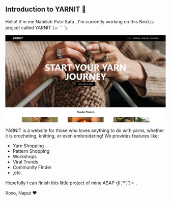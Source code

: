 ## Introduction to YARNIT 🧶

Hello! It'm me Nabiilah Putri Safa , I'm currently working on this Next.js projcet called YARNIT (ㅅ´ ˘ `). 

![YARNIT Homepage](public/yarnit.png)

YARNIT is a website for those who loves anything to do with yarns, whether it is crocheting, knitting, or even embroidering! We provides features like:

- Yarn Shopping
- Pattern Shopping
- Workshops
- Viral Trends
- Community Finder
- ,etc.

Hopefully I can finish this little project of mine ASAP ദ്ദി ˉ͈̀꒳ˉ͈́ )✧ .

Xoxo,
Naput ❤︎

<!-- - First, Clone this repository ✅
- Run command `npm install` or `yarn install` for install dependencies and wait until it's finished
- After that, you can run the development server: -->

<!-- ```bash
npm run dev
# or
yarn dev
# or
pnpm dev
# or
bun dev
``` -->

<!-- - And can view the results through a browser
  ![Nextjs Project.](nextjs.png)

## Stack this project 🕸️

- Nextjs (Pages Router) ✅
- React ✅
- Eslint ✅
- Prettier ✅
- Typescript ✅ -->

<!-- ## Custom VScode Settings

The configuration below can be viewed through the root folder `.vscode/settings.json`

```json
{
  "editor.formatOnSave": true,
  "editor.defaultFormatter": "esbenp.prettier-vscode",
  "[javascript]": {
    "editor.defaultFormatter": "esbenp.prettier-vscode"
  },
  "[typescript]": {
    "editor.defaultFormatter": "esbenp.prettier-vscode"
  },
  "[typescriptreact]": {
    "editor.defaultFormatter": "esbenp.prettier-vscode"
  },
  "[javascriptreact]": {
    "editor.defaultFormatter": "esbenp.prettier-vscode"
  },
  "eslint.format.enable": true,
  "eslint.lintTask.enable": true,
  "eslint.validate": [
    "javascript",
    "typescript",
    "typescriptreact",
    "javascriptreact"
  ]
}
``` -->

